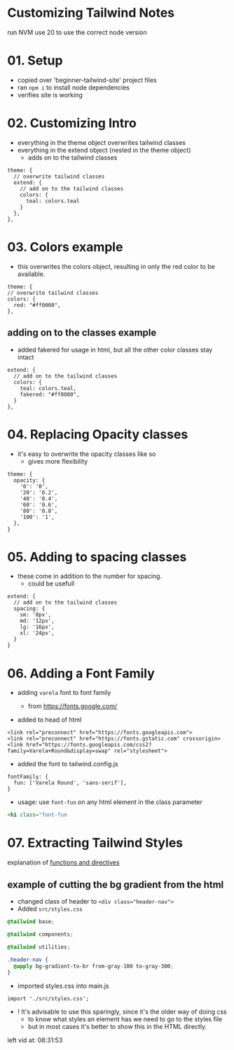 # Customizing Tailwind Notes
run NVM use 20 to use the correct node version

# 01. Setup
- copied over 'beginner-tailwind-site' project files
- ran `npm i` to install node dependencies
- verifies site is working

# 02. Customizing Intro
- everything in the theme object overwrites tailwind classes
- everything in the extend object (nested in the theme object)
  - adds on to the tailwind classes
``` JS tailwind.config.js
theme: {
  // overwrite tailwind classes
  extend: {
    // add on to the tailwind classes
    colors: {
      teal: colors.teal
    }
  },
},
```

# 03. Colors example
- this overwrites the colors object, resulting in only the red color to be available.
```JS tailwind.config.js
theme: {
// overwrite tailwind classes
colors: {
  red: "#ff0000",
},
```

## adding on to the classes example
- added fakered for usage in html, but all the other color classes stay intact
``` JS tailwind.config.js
extend: {
  // add on to the tailwind classes
  colors: {
    teal: colors.teal,
    fakered: "#ff0000",
  }
},
```

# 04. Replacing Opacity classes
- it's easy to overwrite the opacity classes like so
  - gives more flexibility
``` JS tailwind.config.js
theme: {
  opacity: {
    '0': '0',
    '20': '0.2',
    '40': '0.4',
    '60': '0.6',
    '80': '0.8',
    '100': '1',
  },
}
```

# 05. Adding to spacing classes
- these come in addition to the number for spacing.
  - could be usefull
``` JS tailwind.config.js
extend: {
  // add on to the tailwind classes
  spacing: {
    sm: '8px',
    md: '12px',
    lg: '16px',
    xl: '24px',
  }
}
```

# 06. Adding a Font Family
- adding `varela` font to font family
  - from https://fonts.google.com/

- added to head of html
``` HTM index.html
<link rel="preconnect" href="https://fonts.googleapis.com">
<link rel="preconnect" href="https://fonts.gstatic.com" crossorigin>
<link href="https://fonts.googleapis.com/css2?family=Varela+Round&display=swap" rel="stylesheet">
```

- added the font to tailwind.config.js
``` JS tailwind.config.js
fontFamily: {
  fun: ['Varela Round', 'sans-serif'],
}
```
- usage: use `font-fun` on any html element in the class parameter
``` HTML
<h1 class="font-fun
```

# 07. Extracting Tailwind Styles
explanation of [functions and directives](https://tailwindcss.com/docs/functions-and-directives)
## example of cutting the bg gradient from the html
- changed class of header to `<div class="header-nav">`
- Added `src/styles.css`
``` CSS src/styles.css
@tailwind base;

@tailwind components;

@tailwind utilities;

.header-nav {
  @apply bg-gradient-to-br from-gray-100 to-gray-300;
}
```

- imported styles.css into main.js
``` JS main.js
import './src/styles.css';
```

- ! It's advisable to use this sparingly, since it's the older way of doing css
  - to know what styles an element has we need to go to the styles file
  - but in most cases it's better to show this in the HTML directly.






left vid at: 08:31:53